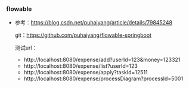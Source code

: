 

### flowable
* 参考：https://blog.csdn.net/puhaiyang/article/details/79845248

  git：https://github.com/puhaiyang/flowable-springboot
  
  测试url：
  * http://localhost:8080/expense/add?userId=123&money=123321
  * http://localhost:8080/expense/list?userId=123
  * http://localhost:8080/expense/apply?taskId=12511
  * http://localhost:8080/expense/processDiagram?processId=5001
  

 
 

